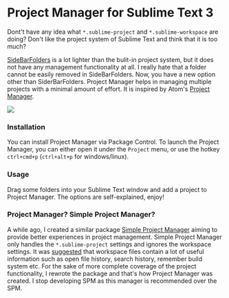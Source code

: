 Project Manager for Sublime Text 3
===

Dont't have any idea what `*.sublime-project` and `*.sublime-workspace` are doing? 
Don't like the project system of Sublime Text and think that it is too much?

[SideBarFolders](https://github.com/SublimeText/SideBarFolders) is a lot lighter than the bulit-in project system, but it does not have any management functionality at all. I really hate that a folder cannot be easily removed in SideBarFolders. Now, you have a new option other than SiderBarFolders. Project Manager helps in managing multiple projects with a minimal amount of effort. It is inspired by Atom's [Project Manager](https://atom.io/packages/project-manager).

![](https://raw.githubusercontent.com/randy3k/Project-Manager/master/pm.png)

### Installation

You can install Project Manager via Package Control. To launch the Project Manager, you can either open it under the `Project` menu, or use the hotkey `ctrl+cmd+p` (`ctrl+alt+p` for windows/linux).

### Usage
Drag some folders into your Sublime Text window and add a project to Project Manager. The options are self-explained, enjoy!

### Project Manager? Simple Project Manager?

A while ago, I created a similar package [Simple Project Manager](https://github.com/randy3k/Simple-Project-Manager) aiming to provide better experiences in project management. Simple Project Manager only handles the `*.sublime-project` settings and ignores the workspace settings. It was [suggested](http://www.sublimetext.com/forum/viewtopic.php?f=5&t=16683) that workspace files contain a lot of useful information such as open file history, search history, remember build system etc. For the sake of more complete coverage of the project functionality, I rewrote the package and that's how Project Manager was created. I stop developing SPM as this manager is recommended over the SPM.